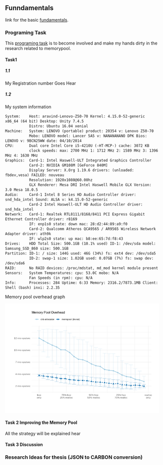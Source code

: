 
## Funndamentals
link for the basic [fundamentals](http://pinnecke.info/dl/lectures/pinnecke-ws1920_atdb_docsqljson.pdf).

### Programing Task
This [programing task](https://github.com/protolabs/libcarbon/blob/teaching/atdb/2019/atdb_2019_programming_sheet_pinnecke.pdf) is to become involved and make my hands dirty in the research related to memorypool.

#### Task1
##### 1.1
My Registration number Goes Hear
##### 1.2
My system information 
```
System:    Host: aravind-Lenovo-Z50-70 Kernel: 4.15.0-52-generic x86_64 (64 bit) Desktop: Unity 7.4.5
           Distro: Ubuntu 16.04 xenial
Machine:   System: LENOVO (portable) product: 20354 v: Lenovo Z50-70
           Mobo: LENOVO model: Lancer 5A5 v: NANANANANO DPK Bios: LENOVO v: 9BCN25WW date: 04/10/2014
CPU:       Dual core Intel Core i5-4210U (-HT-MCP-) cache: 3072 KB 
           clock speeds: max: 2700 MHz 1: 1712 MHz 2: 1589 MHz 3: 1396 MHz 4: 1630 MHz
Graphics:  Card-1: Intel Haswell-ULT Integrated Graphics Controller
           Card-2: NVIDIA GM108M [GeForce 840M]
           Display Server: X.Org 1.19.6 drivers: (unloaded: fbdev,vesa) FAILED: nouveau
           Resolution: 1920x1080@60.00hz
           GLX Renderer: Mesa DRI Intel Haswell Mobile GLX Version: 3.0 Mesa 18.0.5
Audio:     Card-1 Intel 8 Series HD Audio Controller driver: snd_hda_intel Sound: ALSA v: k4.15.0-52-generic
           Card-2 Intel Haswell-ULT HD Audio Controller driver: snd_hda_intel
Network:   Card-1: Realtek RTL8111/8168/8411 PCI Express Gigabit Ethernet Controller driver: r8169
           IF: enp1s0 state: down mac: 28:d2:44:89:a9:f0
           Card-2: Qualcomm Atheros QCA9565 / AR9565 Wireless Network Adapter driver: ath9k
           IF: wlp2s0 state: up mac: b8:ee:65:7d:f8:43
Drives:    HDD Total Size: 500.1GB (10.1% used) ID-1: /dev/sda model: Samsung_SSD_860 size: 500.1GB
Partition: ID-1: / size: 144G used: 46G (34%) fs: ext4 dev: /dev/sda5
           ID-2: swap-1 size: 1.02GB used: 0.07GB (7%) fs: swap dev: /dev/sda6
RAID:      No RAID devices: /proc/mdstat, md_mod kernel module present
Sensors:   System Temperatures: cpu: 53.0C mobo: N/A
           Fan Speeds (in rpm): cpu: N/A
Info:      Processes: 284 Uptime: 6:33 Memory: 2316.2/7873.1MB Client: Shell (bash) inxi: 2.2.35 

```
Memory pool overhead graph
<p align="center">
  <img src="images/Rplot01.png" width="750" title="Memory pool overhead">
</p>

#### Task 2 Improving the Memory Pool
All the strategy will be explained hear  

#### Task 3 Discussion

### Research Ideas for thesis (JSON to CARBON conversion)
